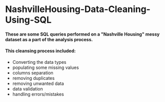 # NashvilleHousing-Data-Cleaning-Using-SQL

#### These are some SQL queries performed on a "Nashville Housing" messy dataset as a part of the analysis process.
#### This cleansing process included:
* Converting the data types
* populating some missing values
* columns separation
* removing duplicates
* removing unwanted data
* data validation
* handling errors/mistakes
